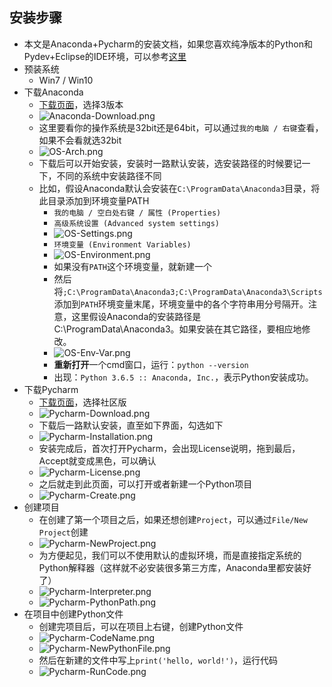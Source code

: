 ## 安装步骤
- 本文是Anaconda+Pycharm的安装文档，如果您喜欢纯净版本的Python和Pydev+Eclipse的IDE环境，可以参考[这里](https://github.com/wu-wenxiang/Training-Python-Public/blob/master/doc/Python-Dev-Env.md) 
- 预装系统
	- Win7 / Win10
- 下载Anaconda
	- [下载页面](https://www.anaconda.com/download/#windows)，选择3版本
	- ![Anaconda-Download.png](https://raw.githubusercontent.com/wu-wenxiang/Media-WebLink/master/qiniu/bec937bdec704aee995f610566dcebb0-Anaconda-Download.png)
	- 这里要看你的操作系统是32bit还是64bit，可以通过`我的电脑 / 右键`查看，如果不会看就选32bit
	- ![OS-Arch.png](https://raw.githubusercontent.com/wu-wenxiang/Media-WebLink/master/qiniu/bec937bdec704aee995f610566dcebb0-OS-Arch.png)
	- 下载后可以开始安装，安装时一路默认安装，选安装路径的时候要记一下，不同的系统中安装路径不同
	- 比如，假设Anaconda默认会安装在`C:\ProgramData\Anaconda3`目录，将此目录添加到环境变量PATH
		- `我的电脑 / 空白处右键 / 属性 (Properties)`
		- `高级系统设置 (Advanced system settings)`
		- ![OS-Settings.png](https://raw.githubusercontent.com/wu-wenxiang/Media-WebLink/master/qiniu/bec937bdec704aee995f610566dcebb0-OS-Settings.png) 
		- `环境变量 (Environment Variables)`
		- ![OS-Environment.png](https://raw.githubusercontent.com/wu-wenxiang/Media-WebLink/master/qiniu/bec937bdec704aee995f610566dcebb0-OS-Environment.png)
		- 如果没有`PATH`这个环境变量，就新建一个
		- 然后将`;C:\ProgramData\Anaconda3;C:\ProgramData\Anaconda3\Scripts`添加到`PATH`环境变量末尾，环境变量中的各个字符串用分号隔开。注意，这里假设Anaconda的安装路径是C:\ProgramData\Anaconda3。如果安装在其它路径，要相应地修改。
		- ![OS-Env-Var.png](https://raw.githubusercontent.com/wu-wenxiang/Media-WebLink/master/qiniu/bec937bdec704aee995f610566dcebb0-OS-Env-Var.png)
		- **重新打开**一个cmd窗口，运行：`python --version`
		- 出现：`Python 3.6.5 :: Anaconda, Inc.`，表示Python安装成功。
- 下载Pycharm
	- [下载页面](https://www.jetbrains.com/pycharm/download/#section=windows)，选择社区版
	- ![Pycharm-Download.png](https://raw.githubusercontent.com/wu-wenxiang/Media-WebLink/master/qiniu/bec937bdec704aee995f610566dcebb0-Pycharm-Download.png)
	- 下载后一路默认安装，直至如下界面，勾选如下
	- ![Pycharm-Installation.png](https://raw.githubusercontent.com/wu-wenxiang/Media-WebLink/master/qiniu/bec937bdec704aee995f610566dcebb0-Pycharm-Installation.png)
	- 安装完成后，首次打开Pycharm，会出现License说明，拖到最后，Accept就变成黑色，可以确认
	- ![Pycharm-License.png](https://raw.githubusercontent.com/wu-wenxiang/Media-WebLink/master/qiniu/bec937bdec704aee995f610566dcebb0-Pycharm-License.png)
	- 之后就走到此页面，可以打开或者新建一个Python项目
	- ![Pycharm-Create.png](https://raw.githubusercontent.com/wu-wenxiang/Media-WebLink/master/qiniu/bec937bdec704aee995f610566dcebb0-Pycharm-CreateProject.png)
- 创建项目
	- 在创建了第一个项目之后，如果还想创建`Project`，可以通过`File/New Project`创建
	- ![Pycharm-NewProject.png](https://raw.githubusercontent.com/wu-wenxiang/Media-WebLink/master/qiniu/bec937bdec704aee995f610566dcebb0-Pycharm-NewProject.png)
	- 为方便起见，我们可以不使用默认的虚拟环境，而是直接指定系统的Python解释器（这样就不必安装很多第三方库，Anaconda里都安装好了）
	- ![Pycharm-Interpreter.png](https://raw.githubusercontent.com/wu-wenxiang/Media-WebLink/master/qiniu/bec937bdec704aee995f610566dcebb0-Pycharm-Interpreter.png)
	- ![Pycharm-PythonPath.png](https://raw.githubusercontent.com/wu-wenxiang/Media-WebLink/master/qiniu/bec937bdec704aee995f610566dcebb0-Pycharm-PythonPath.png)
- 在项目中创建Python文件
	- 创建完项目后，可以在项目上右键，创建Python文件
	- ![Pycharm-CodeName.png](https://raw.githubusercontent.com/wu-wenxiang/Media-WebLink/master/qiniu/bec937bdec704aee995f610566dcebb0-Pycharm-NewPythonFile.png)
	- ![Pycharm-NewPythonFile.png](https://raw.githubusercontent.com/wu-wenxiang/Media-WebLink/master/qiniu/bec937bdec704aee995f610566dcebb0-Pycharm-CodeName.png)
	- 然后在新建的文件中写上`print('hello, world!')`，运行代码
	- ![Pycharm-RunCode.png](https://raw.githubusercontent.com/wu-wenxiang/Media-WebLink/master/qiniu/bec937bdec704aee995f610566dcebb0-Pycharm-RunCode.png)